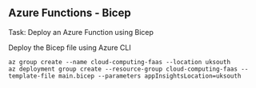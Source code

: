 ## Azure Functions - Bicep

Task: Deploy an Azure Function using Bicep

Deploy the Bicep file using Azure CLI
```
az group create --name cloud-computing-faas --location uksouth
az deployment group create --resource-group cloud-computing-faas --template-file main.bicep --parameters appInsightsLocation=uksouth
```